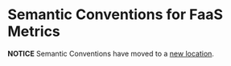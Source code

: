 <!--- Hugo front matter used to generate the website version of this page:
linkTitle: FaaS
--->

# Semantic Conventions for FaaS Metrics

**NOTICE** Semantic Conventions have moved to a
[new location](http://github.com/open-telemetry/semantic-conventions).
